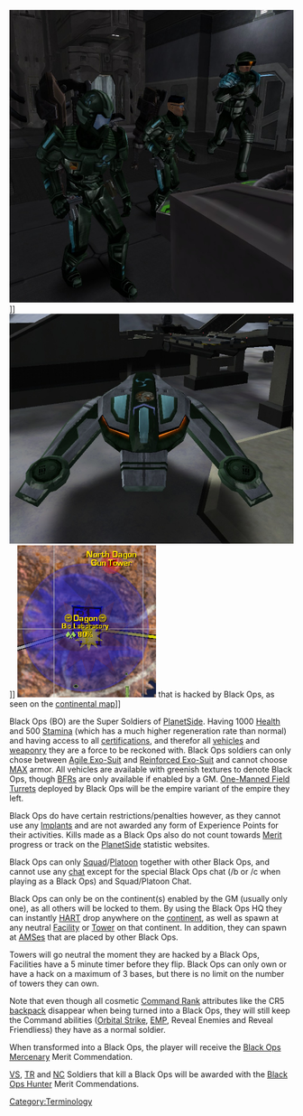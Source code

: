 ![](images/BO_Soldiers.jpg "fig:BO_Soldiers.jpg")\]\]
![](images/BO_Phantasm.jpg "fig:BO_Phantasm.jpg")\]\]
![](images/BO_Hacked_Facility.jpg "fig:BO_Hacked_Facility.jpg") that is hacked
by Black Ops, as seen on the [continental
map](Continental_Map "wikilink")\]\]

Black Ops (BO) are the Super Soldiers of
[PlanetSide](PlanetSide "wikilink"). Having 1000
[Health](Health "wikilink") and 500 [Stamina](Stamina "wikilink") (which
has a much higher regeneration rate than normal) and having access to
all [certifications](certification "wikilink"), and therefor all
[vehicles](vehicle "wikilink") and [weaponry](weaponry "wikilink") they
are a force to be reckoned with. Black Ops soldiers can only chose
between [Agile Exo-Suit](Agile_Exo-Suit "wikilink") and [Reinforced
Exo-Suit](Reinforced_Exo-Suit "wikilink") and cannot choose
[MAX](MAX "wikilink") armor. All vehicles are available with greenish
textures to denote Black Ops, though [BFRs](BFR "wikilink") are only
available if enabled by a GM. [One-Manned Field
Turrets](One-Manned_Field_Turret "wikilink") deployed by Black Ops will
be the empire variant of the empire they left.

Black Ops do have certain restrictions/penalties however, as they cannot
use any [Implants](Implant "wikilink") and are not awarded any form of
Experience Points for their activities. Kills made as a Black Ops also
do not count towards [Merit](Merit "wikilink") progress or track on the
[PlanetSide](PlanetSide "wikilink") statistic websites.

Black Ops can only
[Squad](Squad "wikilink")/[Platoon](Platoon "wikilink") together with
other Black Ops, and cannot use any [chat](chat "wikilink") except for
the special Black Ops chat (/b <message> or /c <message> when playing as
a Black Ops) and Squad/Platoon Chat.

Black Ops can only be on the continent(s) enabled by the GM (usually
only one), as all others will be locked to them. By using the Black Ops
HQ they can instantly [HART](HART "wikilink") drop anywhere on the
[continent](continent "wikilink"), as well as spawn at any neutral
[Facility](Facility "wikilink") or [Tower](Tower "wikilink") on that
continent. In addition, they can spawn at
[AMSes](Advanced_Mobile_Station "wikilink") that are placed by other
Black Ops.

Towers will go neutral the moment they are hacked by a Black Ops,
Facilities have a 5 minute timer before they flip. Black Ops can only
own or have a hack on a maximum of 3 bases, but there is no limit on the
number of towers they can own.

Note that even though all cosmetic [Command
Rank](Command_Rank "wikilink") attributes like the CR5
[backpack](backpack "wikilink") disappear when being turned into a Black
Ops, they will still keep the Command abilities ([Orbital
Strike](Orbital_Strike "wikilink"), [EMP](EMP "wikilink"), Reveal
Enemies and Reveal Friendliess) they have as a normal soldier.

When transformed into a Black Ops, the player will receive the [Black
Ops Mercenary](Black_Ops_Mercenary "wikilink") Merit Commendation.

[VS](Vanu_Sovereignty "wikilink"), [TR](Terran_Republic "wikilink") and
[NC](New_Conglomerate "wikilink") Soldiers that kill a Black Ops will be
awarded with the [Black Ops Hunter](Black_Ops_Hunter "wikilink") Merit
Commendations.

[Category:Terminology](Category:Terminology "wikilink")
